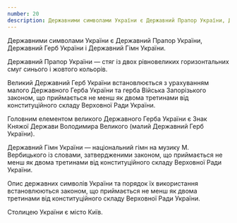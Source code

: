 ```yaml
---
number: 20
description: Державними символами України є Державний Прапор України, Державний Герб України і Державний Гімн України. Державний Прапор України — стяг із двох рівновеликих горизонтальних смуг синього і жовтого кольорів...
---
```


Державними символами України є Державний Прапор України, Державний Герб України і Державний Гімн України.

Державний Прапор України — стяг із двох рівновеликих горизонтальних смуг синього і жовтого кольорів.

Великий Державний Герб України встановлюється з урахуванням малого Державного Герба України та герба Війська
Запорізького законом, що приймається не менш як двома третинами від конституційного складу Верховної Ради України.

Головним елементом великого Державного Герба України є Знак Княжої Держави Володимира Великого (малий Державний Герб
України).

Державний Гімн України — національний гімн на музику М. Вербицького із словами, затвердженими законом, що приймається не
менш як двома третинами від конституційного складу Верховної Ради України.

Опис державних символів України та порядок їх використання встановлюються законом, що приймається не менш як двома
третинами від конституційного складу Верховної Ради України.

Столицею України є місто Київ.
